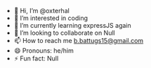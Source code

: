- 👋 Hi, I’m @oxterhal
- 👀 I’m interested in coding
- 🌱 I’m currently learning expressJS again
- 💞️ I’m looking to collaborate on Null
- 📫 How to reach me b.battugs15@gmail.com 
- 😄 Pronouns: he/him
- ⚡ Fun fact: Null

<!---
oxterhal/oxterhal is a ✨ special ✨ repository because its `README.md` (this file) appears on your GitHub profile.
You can click the Preview link to take a look at your changes.
--->
